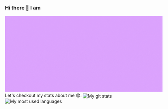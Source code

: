 ### Hi there 👋  I am 

<img src="https://github.com/Krishnaflutter/Krishnaflutter/blob/main/Krishna%20header.gif" alt="Hi I am Krishna Ashok">
<br />
Let's checkout my stats about me 😎:
<img align="center" src="https://github-readme-stats.vercel.app/api?username=Krishnaflutter&theme=tokyonight&show_icons=true" alt="My git stats"/> 
<img src="https://github-readme-stats.vercel.app/api/top-langs/?username=Krishnaflutter&theme=tokyonight&hide=SCSS,Solidity&langs_count=3&layout=compact" alt="My most used languages" />


<!--
**Krishnaflutter/Krishnaflutter** is a ✨ _special_ ✨ repository because its `README.md` (this file) appears on your GitHub profile.

Here are some ideas to get you started:

- 🔭 I’m currently working on ...
- 🌱 I’m currently learning ...
- 👯 I’m looking to collaborate on ...
- 🤔 I’m looking for help with ...
- 💬 Ask me about ...
- 📫 How to reach me: ...
- 😄 Pronouns: ...
- ⚡ Fun fact: ...
-->
